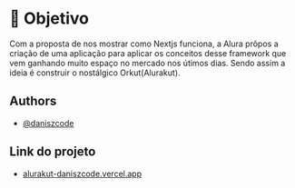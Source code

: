 
#  :dart: Objetivo

Com a proposta de nos mostrar como Nextjs funciona, a Alura prôpos a criação de uma aplicação para aplicar os conceitos desse framework que vem ganhando muito espaço no mercado nos útimos dias. Sendo assim a ideia é construir o nostálgico Orkut(Alurakut).


## Authors

- [@daniszcode](https://github.com/daniszcode)

## Link do projeto

 - [alurakut-daniszcode.vercel.app](https://alurakut-daniszcode.vercel.app)

